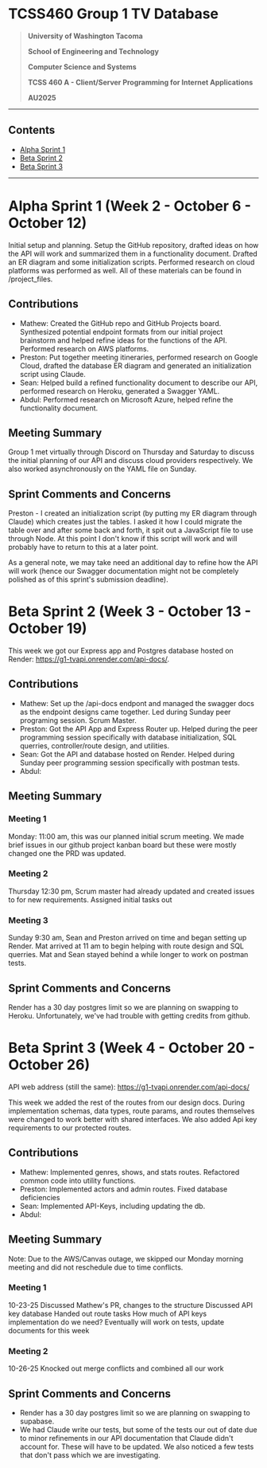 # TCSS460 Group 1 TV Database

> **University of Washington Tacoma**
>
> **School of Engineering and Technology**
>
> **Computer Science and Systems**
>
> **TCSS 460 A - Client/Server Programming for Internet Applications**
>
> **AU2025**
>

---
## Contents
* [Alpha Sprint 1](#alpha-sprint-1)
* [Beta Sprint 2](#beta-sprint-2-week-3---october-13---october-19)
* [Beta Sprint 3](#beta-sprint-3-week-4---october-20---october-26)

---


# Alpha Sprint 1 (Week 2 - October 6 - October 12)
Initial setup and planning. Setup the GitHub repository, drafted
ideas on how the API will work and summarized them in a functionality
document. Drafted an ER diagram and some initialization scripts. Performed research on cloud platforms was performed as well. All of these materials can
be found in /project_files.

## Contributions

* Mathew: Created the GitHub repo and GitHub Projects board.
Synthesized potential endpoint formats from our initial
project brainstorm and helped refine ideas for the functions of
the API. Performed research on AWS platforms.
* Preston: Put together meeting itineraries, performed research
on Google Cloud, drafted the database ER diagram and generated
an initialization script using Claude.
* Sean: Helped build a refined functionality document to describe
our API, performed research on Heroku, generated a Swagger YAML.
* Abdul: Performed research on Microsoft Azure, helped refine
the functionality document.

## Meeting Summary
Group 1 met virtually through Discord on Thursday and Saturday to discuss the
initial planning of our API and discuss cloud providers respectively. We also
worked asynchronously on the YAML file on Sunday.

## Sprint Comments and Concerns
Preston - I created an initialization script (by putting my ER diagram
through Claude) which creates just the tables. I asked it how I could
migrate the table over and after some back and forth, it spit out a JavaScript
file to use through Node. At this point I don't know if this script will work
and will probably have to return to this at a later point.

As a general note, we may take need an additional day to refine how the API will
work (hence our Swagger documentation might not be completely polished as
of this sprint's submission deadline).

# Beta Sprint 2 (Week 3 - October 13 - October 19)

This week we got our Express app and Postgres database hosted on Render: https://g1-tvapi.onrender.com/api-docs/.

## Contributions
* Mathew: Set up the /api-docs endpont and managed the swagger docs as the endpoint designs came together. Led during Sunday peer programing session. Scrum Master.
* Preston: Got the API App and Express Router up. Helped during the peer programming session specifically with database initialization, SQL querries, controller/route design, and utilities.
* Sean: Got the API and database hosted on Render. Helped during Sunday peer programming session specifically with postman tests.
* Abdul: 

## Meeting Summary
### Meeting 1
Monday: 11:00 am, this was our planned initial scrum meeting. We made brief issues in our github project kanban board but these were mostly changed one the PRD was updated.

### Meeting 2
Thursday 12:30 pm, Scrum master had already updated and created issues to for new requirements. Assigned initial tasks out

### Meeting 3
Sunday 9:30 am, Sean and Preston arrived on time and began setting up Render. Mat arrived at 11 am to begin helping with route design and SQL querries. Mat and Sean stayed behind a while longer to work on postman tests.

## Sprint Comments and Concerns
Render has a 30 day postgres limit so we are planning on swapping to Heroku. Unfortunately, we've had trouble with getting credits from github.

# Beta Sprint 3 (Week 4 - October 20 - October 26)
API web address (still the same): https://g1-tvapi.onrender.com/api-docs/

This week we added the rest of the routes from our design docs. During implementation schemas, data types, route params, and routes themselves were changed to work better with shared interfaces. We also added Api key requirements to our protected routes.

## Contributions
* Mathew: Implemented genres, shows, and stats routes. Refactored common code into utility functions.
* Preston: Implemented actors and admin routes. Fixed database deficiencies
* Sean: Implemented API-Keys, including updating the db.
* Abdul: 

## Meeting Summary
Note: Due to the AWS/Canvas outage, we skipped our Monday morning meeting and did not reschedule due to time conflicts.

### Meeting 1
10-23-25
Discussed Mathew's PR, changes to the structure
Discussed API key database
Handed out route tasks
How much of API keys implementation do we need?
Eventually will work on tests, update documents for this week

### Meeting 2
10-26-25
Knocked out merge conflicts and combined all our work

## Sprint Comments and Concerns
 * Render has a 30 day postgres limit so we are planning on swapping to supabase.
 * We had Claude write our tests, but some of the tests our out of date due to minor refinements in our API documentation that Claude didn't account for. These will have to be updated. We also noticed a few tests that don't pass which we are investigating.
